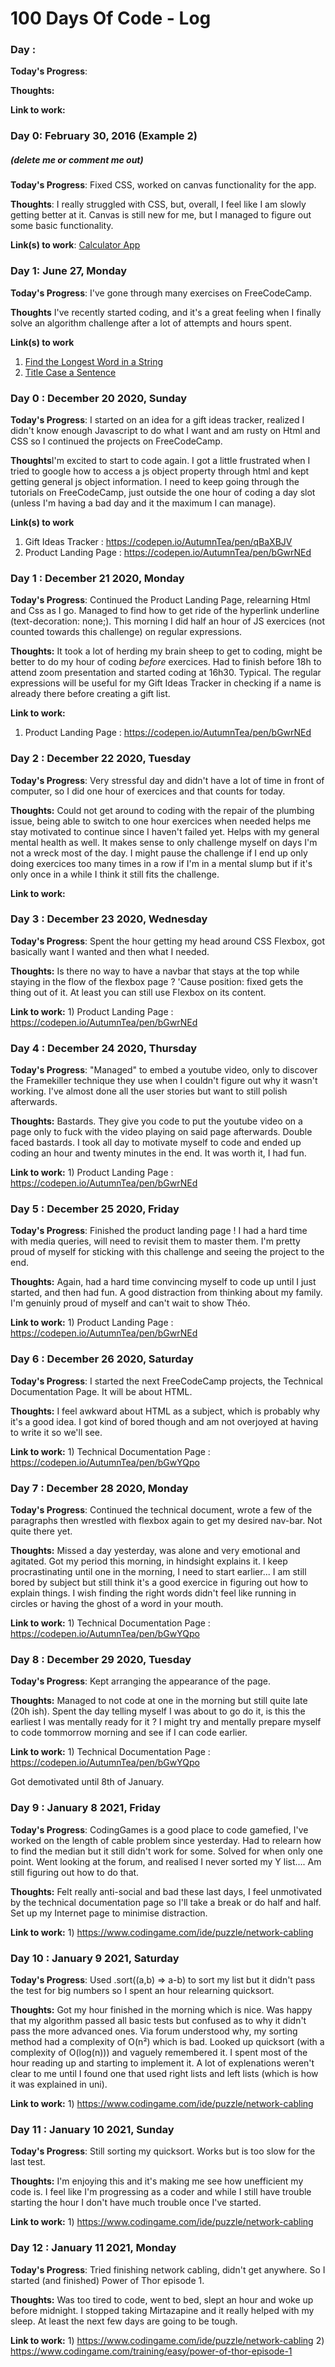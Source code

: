 # 100 Days Of Code - Log

### Day : 

**Today's Progress**: 

**Thoughts:**  

**Link to work:** 

### Day 0: February 30, 2016 (Example 2)
##### (delete me or comment me out)

**Today's Progress**: Fixed CSS, worked on canvas functionality for the app.

**Thoughts**: I really struggled with CSS, but, overall, I feel like I am slowly getting better at it. Canvas is still new for me, but I managed to figure out some basic functionality.

**Link(s) to work**: [Calculator App](http://www.example.com)


### Day 1: June 27, Monday

**Today's Progress**: I've gone through many exercises on FreeCodeCamp.

**Thoughts** I've recently started coding, and it's a great feeling when I finally solve an algorithm challenge after a lot of attempts and hours spent.

**Link(s) to work**
1. [Find the Longest Word in a String](https://www.freecodecamp.com/challenges/find-the-longest-word-in-a-string)
2. [Title Case a Sentence](https://www.freecodecamp.com/challenges/title-case-a-sentence)

### Day 0 : December 20 2020, Sunday

**Today's Progress**: I started on an idea for a gift ideas tracker, realized I didn't know enough Javascript to do what I want and am rusty on Html and CSS so I continued the projects on FreeCodeCamp.

**Thoughts**I'm excited to start to code again. I got a little frustrated when I tried to google how to access a js object property through html and kept getting general js object information. I need to keep going through the tutorials on FreeCodeCamp, just outside the one hour of coding a day slot (unless I'm having a bad day and it the maximum I can manage).

**Link(s) to work**
1) Gift Ideas Tracker : https://codepen.io/AutumnTea/pen/qBaXBJV
2) Product Landing Page : https://codepen.io/AutumnTea/pen/bGwrNEd

### Day 1 : December 21 2020, Monday 

**Today's Progress**: Continued the Product Landing Page, relearning Html and Css as I go. Managed to find how to get ride of the hyperlink underline (text-decoration: none;). This morning I did half an hour of JS exercices (not counted towards this challenge) on regular expressions.

**Thoughts:** It took a lot of herding my brain sheep to get to coding, might be better to do my hour of coding *before* exercices. Had to finish before 18h to attend zoom presentation and started coding at 16h30. Typical. The regular expressions will be useful for my Gift Ideas Tracker in checking if a name is already there before creating a gift list. 

**Link to work:** 
1) Product Landing Page : https://codepen.io/AutumnTea/pen/bGwrNEd

### Day 2 : December 22 2020, Tuesday

**Today's Progress**: Very stressful day and didn't have a lot of time in front of computer, so I did one hour of exercices and that counts for today.

**Thoughts:** Could not get around to coding with the repair of the plumbing issue, being able to switch to one hour exercices when needed helps me stay motivated to continue since I haven't failed yet. Helps with my general mental health as well. It makes sense to only challenge myself on days I'm not a wreck most of the day. I might pause the challenge if I end up only doing exercices too many times in a row if I'm in a mental slump but if it's only once in a while I think it still fits the challenge. 

**Link to work:** 

### Day 3 : December 23 2020, Wednesday

**Today's Progress**: Spent the hour getting my head around CSS Flexbox, got basically want I wanted and then what I needed. 

**Thoughts:**  Is there no way to have a navbar that stays at the top while staying in the flow of the flexbox page ? 'Cause position: fixed gets the thing out of it. At least you can still use Flexbox on its content.

**Link to work:** 1) Product Landing Page : https://codepen.io/AutumnTea/pen/bGwrNEd

### Day 4 : December 24 2020, Thursday

**Today's Progress**: "Managed" to embed a youtube video, only to discover the Framekiller technique they use when I couldn't figure out why it wasn't working. I've almost done all the user stories but want to still polish afterwards.

**Thoughts:** Bastards. They give you code to put the youtube video on a page only to fuck with the video playing on said page afterwards. Double faced bastards. I took all day to motivate myself to code and ended up coding an hour and twenty minutes in the end. It was worth it, I had fun.

**Link to work:** 1) Product Landing Page : https://codepen.io/AutumnTea/pen/bGwrNEd

### Day 5 : December 25 2020, Friday

**Today's Progress**: Finished the product landing page ! I had a hard time with media queries, will need to revisit them to master them. I'm pretty proud of myself for sticking with this challenge and seeing the project to the end.

**Thoughts:**  Again, had a hard time convincing myself to code up until I just started, and then had fun. A good distraction from thinking about my family. I'm genuinly proud of myself and can't wait to show Théo. 

**Link to work:** 1) Product Landing Page : https://codepen.io/AutumnTea/pen/bGwrNEd

### Day 6 : December 26 2020, Saturday

**Today's Progress**: I started the next FreeCodeCamp projects, the Technical Documentation Page. It will be about HTML.

**Thoughts:**  I feel awkward about HTML as a subject, which is probably why it's a good idea. I got kind of bored though and am not overjoyed at having to write it so we'll see.

**Link to work:** 1) Technical Documentation Page : https://codepen.io/AutumnTea/pen/bGwYQpo

### Day 7 : December 28 2020, Monday

**Today's Progress**: Continued the technical document, wrote a few of the paragraphs then wrestled with flexbox again to get my desired nav-bar. Not quite there yet.

**Thoughts:**  Missed a day yesterday, was alone and very emotional and agitated. Got my period this morning, in hindsight explains it. I keep procrastinating until one in the morning, I need to start earlier... I am still bored by subject but still think it's a good exercice in figuring out how to explain things. I wish finding the right words didn't feel like running in circles or having the ghost of a word in your mouth.

**Link to work:** 1) Technical Documentation Page : https://codepen.io/AutumnTea/pen/bGwYQpo

### Day 8 : December 29 2020, Tuesday

**Today's Progress**: Kept arranging the appearance of the page.

**Thoughts:**  Managed to not code at one in the morning but still quite late (20h ish). Spent the day telling myself I was about to go do it, is this the earliest I was mentally ready for it ? I might try and mentally prepare myself to code tommorrow morning and see if I can code earlier.

**Link to work:** 1) Technical Documentation Page : https://codepen.io/AutumnTea/pen/bGwYQpo

Got demotivated until 8th of January.

### Day 9 : January 8 2021, Friday

**Today's Progress**: CodingGames is a good place to code gamefied, I've worked on the length of cable problem since yesterday. Had to relearn how to find the median but it still didn't work for some. Solved for when only one point. Went looking at the forum, and realised I never sorted my Y list.... Am still figuring out how to do that.

**Thoughts:**  Felt really anti-social and bad these last days, I feel unmotivated by the technical documentation page so I'll take a break or do half and half. Set up my Internet page to minimise distraction.

**Link to work:** 1) https://www.codingame.com/ide/puzzle/network-cabling

### Day 10 : January 9 2021, Saturday

**Today's Progress**: Used .sort((a,b) => a-b) to sort my list but it didn't pass the test for big numbers so I spent an hour relearning quicksort.

**Thoughts:**  Got my hour finished in the morning which is nice. Was happy that my algorithm passed all basic tests but confused as to why it didn't pass the more advanced ones. Via forum understood why, my sorting method had a complexity of O(n²) which is bad. Looked up quicksort (with a complexity of O(log(n))) and vaguely remembered it. I spent most of the hour reading up and starting to implement it. A lot of explenations weren't clear to me until I found one that used right lists and left lists (which is how it was explained in uni).

**Link to work:** 1) https://www.codingame.com/ide/puzzle/network-cabling

### Day 11 : January 10 2021, Sunday

**Today's Progress**: Still sorting my quicksort. Works but is too slow for the last test.

**Thoughts:**  I'm enjoying this and it's making me see how unefficient my code is. I feel like I'm progressing as a coder and while I still have trouble starting the hour I don't have much trouble once I've started.

**Link to work:** 1) https://www.codingame.com/ide/puzzle/network-cabling

### Day 12 : January 11 2021, Monday

**Today's Progress**: Tried finishing network cabling, didn't get anywhere. So I started (and finished) Power of Thor episode 1.

**Thoughts:**  Was too tired to code, went to bed, slept an hour and woke up before midnight. I stopped taking Mirtazapine and it really helped with my sleep. At least the next few days are going to be tough.

**Link to work:** 1) https://www.codingame.com/ide/puzzle/network-cabling
                  2) https://www.codingame.com/training/easy/power-of-thor-episode-1
